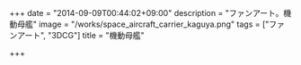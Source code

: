 +++
date = "2014-09-09T00:44:02+09:00"
description = "ファンアート。機動母艦"
image = "/works/space_aircraft_carrier_kaguya.png"
tags = ["ファンアート", "3DCG"]
title = "機動母艦"

+++
